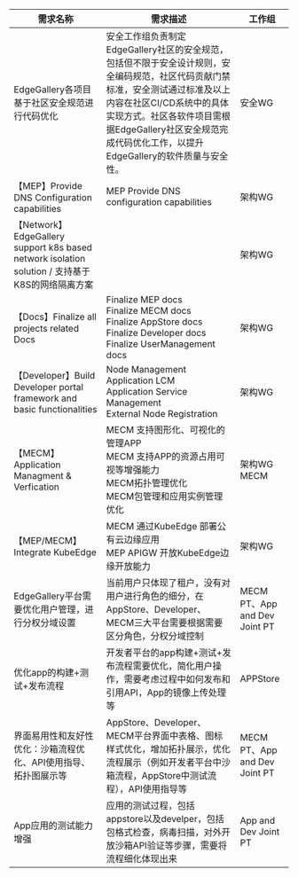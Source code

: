 | **需求名称**                 | **需求描述**         | **工作组**              |
|---------------------------------|------------------|------------------------|
|          EdgeGallery各项目基于社区安全规范进行代码优化               |     安全工作组负责制定EdgeGallery社区的安全规范，包括但不限于安全设计规则，安全编码规范，社区代码贡献门禁标准，安全测试通过标准及以上内容在社区CI/CD系统中的具体实现方式。社区各软件项目需根据EdgeGallery社区安全规范完成代码优化工作，以提升EdgeGallery的软件质量与安全性。     |         安全WG          |
| 【MEP】Provide DNS Configuration capabilities | MEP Provide DNS configuration capabilities  | 架构WG |
| 【Network】EdgeGallery support k8s based network isolation solution / 支持基于K8S的网络隔离方案 |   |  架构WG |
| 【Docs】Finalize all projects related Docs | Finalize MEP docs<br>Finalize MECM docs<br>Finalize AppStore docs<br>Finalize Developer docs<br>Finalize UserManagement docs | 架构WG |
| 【Developer】Build Developer portal framework and basic functionalities | Node Management<br>Application LCM<br>Application Service Management<br>External Node Registration | 架构WG |
| 【MECM】Application Managment & Verfication | MECM 支持图形化、可视化的管理APP<br>MECM 支持APP的资源占用可视等增强能力<br>MECM拓扑管理优化<br>MECM包管理和应用实例管理优化 | 架构WG<br>MECM |
| 【MEP/MECM】Integrate KubeEdge | MECM 通过KubeEdge 部署公有云边缘应用<br>MEP APIGW 开放KubeEdge边缘开放能力 | 架构WG |
| EdgeGallery平台需要优化用户管理，进行分权分域设置 | 当前用户只体现了租户，没有对用户进行角色的细分，在AppStore、Developer、MECM三大平台需要根据需要区分角色，分权分域控制 | MECM PT、App and Dev Joint PT |
| 优化app的构建+测试+发布流程 | 开发者平台的app构建+测试+发布流程需要优化，简化用户操作，需要考虑过程中如何发布和引用API，App的镜像上传处理等 | APPStore |
| 界面易用性和友好性优化：沙箱流程优化、API使用指导、拓扑图展示等 | AppStore、Developer、MECM平台界面中表格、图标样式优化，增加拓扑展示，优化流程展示（例如开发者平台中沙箱流程，AppStore中测试流程），API使用指导等 | MECM PT、App and Dev Joint PT |
| App应用的测试能力增强 | 应用的测试过程，包括appstore以及develper，包括包格式检查，病毒扫描，对外开放沙箱API验证等步骤，需要将流程细化体现出来 | App and Dev Joint PT |